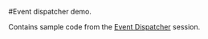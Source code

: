 #Event dispatcher demo.

Contains sample code from the [Event Dispatcher](ericgsmith.github.io/eventdispatcher/) session.

